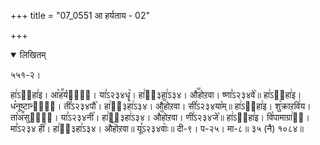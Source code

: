+++
title = "07_0551 आ हर्यताय - 02"

+++
<details open><summary>लिखितम्</summary>

५५१-२।

हा꣢ऽ३᳐हा꣢इ। आ꣡ह꣪र्यता꣢᳐। या꣣ऽ२३४धॄ꣥। हा꣢ऽ᳐३हा꣢ऽ३४। औ꣥꣯होऱवा। ष्णा꣣ऽ२३४वे꣥॥ हा꣢ऽ३᳐हा꣢इ। ध꣡नूष्टान्वा꣢᳐। ती꣣ऽ२३४पौ꣥। हा꣢ऽ᳐३हा꣢ऽ३४। औ꣥꣯होऱवा। सी꣣ऽ२३४या꣥म्॥ हा꣢ऽ३᳐हा꣢इ। शु꣡क्राऱवि꣢य। ता꣡अ꣪सुरा꣢᳐। या꣣ऽ२३४नी꣥। हा꣢ऽ᳐३हा꣢ऽ३४। औ꣥꣯होऱवा। णी꣣ऽ२३४जे꣥॥ हा꣢ऽ३᳐हा꣢इ। वि꣡पामाग्रा꣢इ᳐। मा꣣ऽ२३४ ही꣥। हा꣢ऽ᳐३हा꣢ऽ३४। औ꣥꣯होऱवा॥ यू꣣ऽ२३४वाः꣥॥ दी-९। प-२५। मा-८॥ ३५ (नै) १०८४॥
</details>
